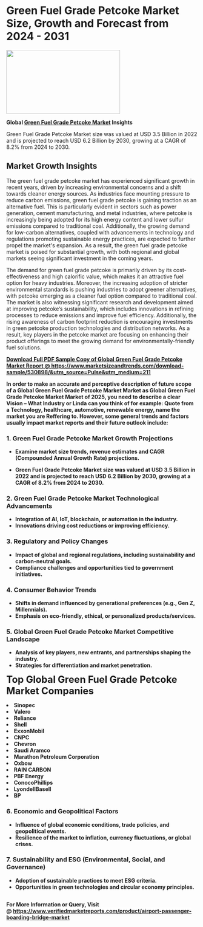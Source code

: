 <H1>Green Fuel Grade Petcoke Market Size, Growth and Forecast from 2024 - 2031</H1><img class="aligncenter size-medium wp-image-584254" src="https://thirdeyenews.in/wp-content/uploads/2024/09/Global-Market-Research-300x168.jpeg" alt="" width="300" height="168" /><p><strong>Global&nbsp;<a href="https://www.marketsizeandtrends.com/download-sample/530898/&amp;utm_source=Pulse&amp;utm_medium=211">Green Fuel Grade Petcoke Market</a> Insights</strong></p><p>Green Fuel Grade Petcoke Market size was valued at USD 3.5 Billion in 2022 and is projected to reach USD 6.2 Billion by 2030, growing at a CAGR of 8.2% from 2024 to 2030.</p><p><h2>Market Growth Insights</h2> <p>The green fuel grade petcoke market has experienced significant growth in recent years, driven by increasing environmental concerns and a shift towards cleaner energy sources. As industries face mounting pressure to reduce carbon emissions, green fuel grade petcoke is gaining traction as an alternative fuel. This is particularly evident in sectors such as power generation, cement manufacturing, and metal industries, where petcoke is increasingly being adopted for its high energy content and lower sulfur emissions compared to traditional coal. Additionally, the growing demand for low-carbon alternatives, coupled with advancements in technology and regulations promoting sustainable energy practices, are expected to further propel the market's expansion. As a result, the green fuel grade petcoke market is poised for substantial growth, with both regional and global markets seeing significant investment in the coming years.</p> <p><strong><a href="#"></a></strong></p> <p>The demand for green fuel grade petcoke is primarily driven by its cost-effectiveness and high calorific value, which makes it an attractive fuel option for heavy industries. Moreover, the increasing adoption of stricter environmental standards is pushing industries to adopt greener alternatives, with petcoke emerging as a cleaner fuel option compared to traditional coal. The market is also witnessing significant research and development aimed at improving petcoke’s sustainability, which includes innovations in refining processes to reduce emissions and improve fuel efficiency. Additionally, the rising awareness of carbon footprint reduction is encouraging investments in green petcoke production technologies and distribution networks. As a result, key players in the petcoke market are focusing on enhancing their product offerings to meet the growing demand for environmentally-friendly fuel solutions.</p> <p><strong><a href="#"></p><p><span class=""><strong>Download Full PDF Sample Copy of Global Green Fuel Grade Petcoke Market Report</strong> @ <a href="https://www.marketsizeandtrends.com/download-sample/530898/&amp;utm_source=Pulse&amp;utm_medium=211" target="_blank">https://www.marketsizeandtrends.com/download-sample/530898/&amp;utm_source=Pulse&amp;utm_medium=211</a></span></p><p>In order to make an accurate and perceptive description of future scope of a Global&nbsp;Green Fuel Grade Petcoke Market Market as Global&nbsp;Green Fuel Grade Petcoke Market Market of 2025, you need to describe a clear Vision &ndash; What Industry or Linda can you think of for example: Quote from a Technology, healthcare, automotive, renewable energy, name the market you are Reffering to. However, some general trends and factors usually impact market reports and their future outlook include:</p><h3>1.&nbsp;<strong>Green Fuel Grade Petcoke Market Growth Projections</strong></h3><ul><li>Examine market size trends, revenue estimates and CAGR (Compounded Annual Growth Rate) projections.</li><li><p>Green Fuel Grade Petcoke Market size was valued at USD 3.5 Billion in 2022 and is projected to reach USD 6.2 Billion by 2030, growing at a CAGR of 8.2% from 2024 to 2030.</p></li></ul><h3>2.&nbsp;<strong>Green Fuel Grade Petcoke Market Technological Advancements</strong></h3><ul><li>Integration of AI, IoT, blockchain, or automation in the industry.</li><li>Innovations driving cost reductions or improving efficiency.</li></ul><h3>3.&nbsp;<strong>Regulatory and Policy Changes</strong></h3><ul><li>Impact of global and regional regulations, including sustainability and carbon-neutral goals.</li><li>Compliance challenges and opportunities tied to government initiatives.</li></ul><h3>4.&nbsp;<strong>Consumer Behavior Trends</strong></h3><ul><li>Shifts in demand influenced by generational preferences (e.g., Gen Z, Millennials).</li><li>Emphasis on eco-friendly, ethical, or personalized products/services.</li></ul><h3>5.&nbsp;<strong>Global Green Fuel Grade Petcoke Market Competitive Landscape</strong></h3><ul><li>Analysis of key players, new entrants, and partnerships shaping the industry.</li><li>Strategies for differentiation and market penetration.</li></ul><p data-pm-slice="1 1 []"><span style="color: inherit; font-family: inherit; font-size: 25px;">Top Global Green Fuel Grade Petcoke Market Companies</span></p><div class="" data-test-id=""><p><li>Sinopec</li><li> Valero</li><li> Reliance</li><li> Shell</li><li> ExxonMobil</li><li> CNPC</li><li> Chevron</li><li> Saudi Aramco</li><li> Marathon Petroleum Corporation</li><li> Oxbow</li><li> RAIN CARBON</li><li> PBF Energy</li><li> ConocoPhillips</li><li> LyondellBasell</li><li> BP</li></p></div><h3>6.&nbsp;<strong>Economic and Geopolitical Factors</strong></h3><ul><li>Influence of global economic conditions, trade policies, and geopolitical events.</li><li>Resilience of the market to inflation, currency fluctuations, or global crises.</li></ul><h3>7.&nbsp;<strong>Sustainability and ESG (Environmental, Social, and Governance)</strong></h3><ul><li>Adoption of sustainable practices to meet ESG criteria.</li><li>Opportunities in green technologies and circular economy principles.</li></ul><h2><strong style="font-size: 14px;">For More Information or Query, Visit @&nbsp;</strong><a style="background-color: #ffffff; font-size: 14px;" href="https://www.marketsizeandtrends.com/report/green-fuel-grade-petcoke-market/" target="_blank">https://www.verifiedmarketreports.com/product/airport-passenger-boarding-bridge-market</a></h2>
